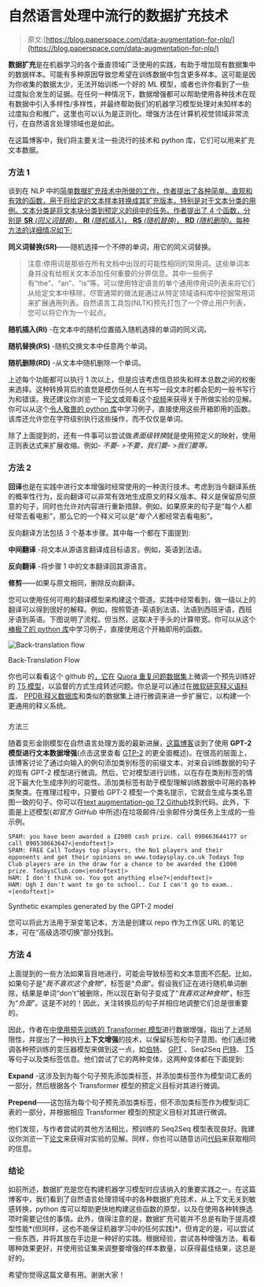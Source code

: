 # 自然语言处理中流行的数据扩充技术

> 原文:[https://blog.paperspace.com/data-augmentation-for-nlp/](https://blog.paperspace.com/data-augmentation-for-nlp/)

**数据扩充**是在机器学习的各个垂直领域广泛使用的实践，有助于增加现有数据集中的数据样本。可能有多种原因导致您希望在训练数据中包含更多样本。这可能是因为你收集的数据太少，无法开始训练一个好的 ML 模型，或者也许你看到了一些过度拟合发生的证据。在任何一种情况下，数据增强都可以帮助使用各种技术在现有数据中引入多样性/多样性，并最终帮助我们的机器学习模型处理对未知样本的过度拟合和推广。这里也可以认为是正则化。增强方法在计算机视觉领域非常流行，在自然语言处理领域也是如此。

在这篇博客中，我们将主要关注一些流行的技术和 python 库，它们可以用来扩充文本数据。

### 方法 1

谈到在 NLP 中的[简单数据扩充技术中所做的工作，作者提出了各种简单、直观和有效的函数，用于将给定的文本样本转换成其扩充版本，特别是对于文本分类的用例。文本分类是将文本块分类到预定义的组中的任务。作者提出了 4 个函数，分别是 **SR** *(同义词替换)*， **RI** *(随机插入)*， **RS** *(随机替换)*， **RD** *(随机删除)*。每种方法的详细情况如下:](https://arxiv.org/abs/1901.11196)

**同义词替换(SR)**——随机选择一个不停的单词，用它的同义词替换。

> 注意:停用词是那些在所有文档中出现的可能性相同的常用词。这些单词本身并没有给相关文本添加任何重要的分界信息。其中一些例子有“the”、“an”、“is”等。可以使用特定语言的单个通用停用词列表来将它们从给定文本中移除，尽管通常的做法是通过从特定领域语料库中挖掘常用词来扩展通用列表。自然语言工具包(NLTK)预先打包了一个停止用户列表，您可以将它作为一个起点。

**随机插入(RI)** -在文本中的随机位置插入随机选择的单词的同义词。

**随机替换(RS)** -随机交换文本中任意两个单词。

**随机删除(RD)** -从文本中随机删除一个单词。

上述每个功能都可以执行 1 次以上，但是应该考虑信息损失和样本总数之间的权衡来选择。这种转换背后的直觉是模仿任何人在书写一段文本时都会犯的一般书写行为和错误。我还建议你浏览一下[论文](https://arxiv.org/abs/1901.11196)或观看这个[视频](https://www.youtube.com/watch?v=-1unNLkwImw)来获得关于所做实验的见解。你可以从这个[令人敬畏的 python 库](https://github.com/makcedward/nlpaug)中学习例子，直接使用这些开箱即用的函数。该库还允许您在字符级别执行这些操作，而不仅仅是单词。

除了上面提到的，还有一件事可以尝试做*表面级转换*就是使用预定义的映射，使用正则表达式来扩展收缩。例如- *不要- >不要，我们要- >我们要等。*

### 方法 2

**回译**也是在实践中进行文本增强时经常使用的一种流行技术。考虑到当今翻译系统的概率性行为，反向翻译可以非常有效地生成原文的释义版本。释义是保留原句原意的句子，同时也允许对内容进行重新措辞。例如，如果原来的句子是“每个人都经常去看电影”，那么它的一个释义可以是“*每个人*都经常去看电影”。

反向翻译方法包括 3 个基本步骤。其中每一个都在下面提到:

**中间翻译** -将文本从源语言翻译成目标语言。例如，英语到法语。

**反向翻译** -将步骤 1 中的文本翻译回其源语言。

**修剪**——如果与原文相同，删除反向翻译。

您可以使用任何可用的翻译模型来构建这个管道。实践中经常看到，做一级以上的翻译可以得到很好的解释。例如，按照管道-英语到法语，法语到西班牙语，西班牙语到英语。下图说明了流程。但当然，这取决于手头的计算带宽。你可以从这个[棒极了的 python 库](https://github.com/makcedward/nlpaug)中学习例子，直接使用这个开箱即用的函数。

![Back-translation flow](../Images/c2130d7a7514bfa4bef799640e0075b2.png)

Back-Translation Flow

你也可以看看这个 github 的[，它在](https://github.com/ramsrigouthamg/Paraphrase-any-question-with-T5-Text-To-Text-Transfer-Transformer-) [Quora 重复问题数据集](https://www.kaggle.com/c/quora-question-pairs)上微调一个预先训练好的 [T5 模型](https://huggingface.co/docs/transformers/model_doc/t5)，以监督的方式生成转述问题。你总是可以通过在[微软研究释义语料库](https://www.microsoft.com/en-us/download/details.aspx?id=52398&from=https%3A%2F%2Fresearch.microsoft.com%2Fen-us%2Fdownloads%2F607d14d9-20cd-47e3-85bc-a2f65cd28042%2F)、 [PPDB:释义数据库](https://aclanthology.org/N13-1092.pdf)和类似的数据集上进行微调来进一步扩展它，以构建一个更通用的释义系统。

### 
方法三

随着变形金刚模型在自然语言处理方面的最新进展，[这篇博客](https://towardsdatascience.com/text-data-augmentation-using-gpt-2-language-model-e5384e15b550)谈到了使用 **GPT-2 模型进行文本数据增强**(点击这里查看 [GTP-2](https://blog.paperspace.com/generating-text-summaries-gpt-2/) 的更全面概述)。在很高的层面上，该博客讨论了通过向输入的例句添加类别标签的前缀文本，对来自训练数据的句子的现有 GPT-2 模型进行微调。然后，它对模型进行训练，以在存在类别标签的情况下最大化生成序列的可能性。添加类标签有助于模型理解训练数据中可用的各种类聚类。在推理过程中，只要给 GPT-2 模型一个类名提示，它就会生成与类名意图一致的句子。你可以在[text augmentation-gp T2 Github](https://github.com/prakhar21/TextAugmentation-GPT2)找到代码。此外，下面是上述模型(*如官方 GitHub* 中所述)在垃圾邮件/业余邮件分类任务上生成的一些示例。

```
SPAM: you have been awarded a £2000 cash prize. call 090663644177 or call 090530663647<|endoftext|>
SPAM: FREE Call Todays top players, the No1 players and their opponents and get their opinions on www.todaysplay.co.uk Todays Top Club players are in the draw for a chance to be awarded the £1000 prize. TodaysClub.com<|endoftext|>
HAM: I don't think so. You got anything else?<|endoftext|>
HAM: Ugh I don't want to go to school.. Cuz I can't go to exam..<|endoftext|> 
```

Synthetic examples generated by the GPT-2 model

您可以将此方法用于渐变笔记本，方法是创建以 repo 作为工作区 URL 的笔记本，可在“高级选项切换”部分找到。

### 方法 4

上面提到的一些方法如果盲目地进行，可能会导致标签和文本意图不匹配。比如，如果句子是“*我不喜欢这个食物*”，标签是“*负面*”。假设我们正在进行随机单词删除，结果是单词“don't”被删除，所以现在新句子变成了“*我喜欢这种食物*”，标签为“*负面*”。这是不对的！因此，关注转换后的句子并相应地调整它们总是很重要的。

因此，作者在[中使用预先训练的 Transformer 模型](https://arxiv.org/abs/2003.02245)进行数据增强，指出了上述局限性，并提出了一种执行**上下文增强**的技术，以保留标签和句子意图。他们通过微调各种预训练的变压器模型来做到这一点，如[伯特](https://arxiv.org/abs/1810.04805)、 [GPT](https://en.wikipedia.org/wiki/GPT-3) 、Seq2Seq [巴特](https://www.youtube.com/watch?v=BGWpNQHIcs4)、 [T5](https://arxiv.org/abs/1910.10683) 等句子以及类标签信息。他们尝试了它的两种变体，这两种变体都在下面提到:

**Expand** -这涉及到为每个句子预先添加类标签，并添加类标签作为模型词汇表的一部分，然后根据各个 Transformer 模型的预定义目标对其进行微调。

**Prepend**——这包括为每个句子预先添加类标签，但不添加类标签作为模型词汇表的一部分，并根据相应 Transformer 模型的预定义目标对其进行微调。

他们发现，与作者尝试的其他方法相比，预训练的 Seq2Seq 模型表现良好。我建议你浏览一下[论文](https://arxiv.org/abs/2003.02245)来获得对实验的见解。同样，你也可以随意访问[代码](https://github.com/varunkumar-dev/TransformersDataAugmentation)来获取相同的信息。

### 结论

如前所述，数据扩充是您在构建机器学习模型时应该纳入的重要实践之一。在这篇博客中，我们看到了自然语言处理领域中的各种数据扩充技术，从上下文无关到敏感转换，python 库可以帮助更快地构建这些函数的原型，以及在使用各种转换选项时需要记住的事情。此外，值得注意的是，数据扩充可能并不总是有助于提高模型性能*(但同样，这也不能保证机器学习中的任何实践)*，但肯定的是，可以尝试一些东西，并将其放在手边是一种好的实践。根据经验，尝试各种增强方法，看看哪种效果更好，并使用验证集来调整要增强的样本数量，以获得最佳结果，这总是好的。

希望你觉得这篇文章有用。谢谢大家！